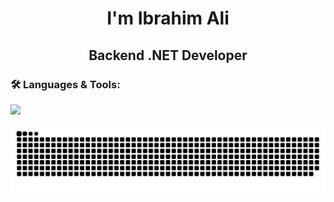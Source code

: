 <h1 align="center">I'm Ibrahim Ali</h1>
<h2 align="center">Backend .NET Developer</h2>

<h3 align="left">🛠️ Languages & Tools:</h3>
  <p align="left">
    <img src="https://go-skill-icons.vercel.app/api/icons?i=cpp,cs,dotnet,sqlserver,git,postman,grafana"/>
  </p>

  <p align="left">
    <img src="https://raw.githubusercontent.com/platane/snk/output/github-contribution-grid-snake-dark.svg"> <!-- Snake -->
  </p>
  
